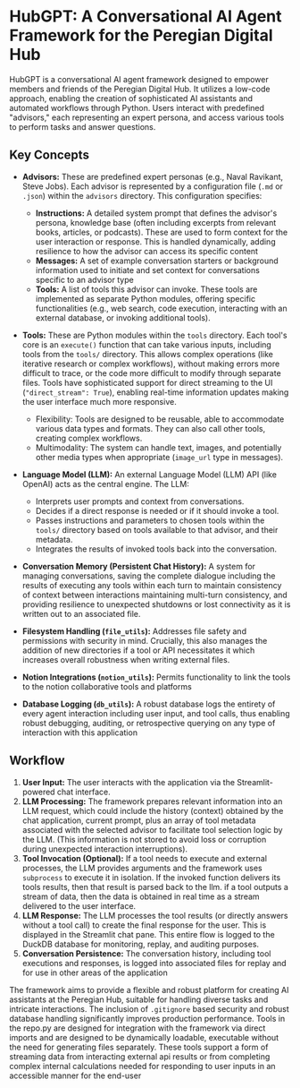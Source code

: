 # HubGPT: A Conversational AI Agent Framework for the Peregian Digital Hub

HubGPT is a conversational AI agent framework designed to empower members and friends of the Peregian Digital Hub.  It utilizes a low-code approach, enabling the creation of sophisticated AI assistants and automated workflows through Python. Users interact with predefined "advisors," each representing an expert persona, and access various tools to perform tasks and answer questions.

## Key Concepts

* **Advisors:**  These are predefined expert personas (e.g., Naval Ravikant, Steve Jobs). Each advisor is represented by a configuration file (`.md` or `.json`) within the `advisors` directory. This configuration specifies:
    * **Instructions:** A detailed system prompt that defines the advisor's persona, knowledge base (often including excerpts from relevant books, articles, or podcasts). These are used to form context for the user interaction or response. This is handled dynamically, adding resilience to how the advisor can access its specific content
    * **Messages:** A set of example conversation starters or background information used to initiate and set context for conversations specific to an advisor type
    * **Tools:** A list of tools this advisor can invoke. These tools are implemented as separate Python modules, offering specific functionalities (e.g., web search, code execution, interacting with an external database, or invoking additional tools).

* **Tools:** These are Python modules within the `tools` directory. Each tool's core is an `execute()` function that can take various inputs, including tools from the `tools/` directory. This allows complex operations (like iterative research or complex workflows), without making errors more difficult to trace, or the code more difficult to modify through separate files. Tools have sophisticated support for direct streaming to the UI (`"direct_stream": True`), enabling real-time information updates making the user interface much more responsive.
    * Flexibility: Tools are designed to be reusable, able to accommodate various data types and formats. They can also call other tools, creating complex workflows.
    * Multimodality: The system can handle text, images, and potentially other media types when appropriate (`image_url` type in messages).

* **Language Model (LLM):** An external Language Model (LLM) API (like OpenAI) acts as the central engine. The LLM:
    * Interprets user prompts and context from conversations.
    *  Decides if a direct response is needed or if it should invoke a tool.
    * Passes instructions and parameters to chosen tools within the `tools/` directory based on tools available to that advisor, and their metadata.
    * Integrates the results of invoked tools back into the conversation.

* **Conversation Memory (Persistent Chat History):** A system for managing conversations,  saving the complete dialogue including the results of executing any tools within each turn to maintain consistency of context between interactions maintaining multi-turn consistency, and providing resilience to unexpected shutdowns or lost connectivity as it is written out to an associated file.


* **Filesystem Handling (`file_utils`):** Addresses file safety and permissions with security in mind. Crucially, this also manages the addition of new directories if a tool or API necessitates it which increases overall robustness when writing external files.

* **Notion Integrations (`notion_utils`):** Permits functionality to link the tools to the notion collaborative tools and platforms

* **Database Logging (`db_utils`):** A robust database logs the entirety of every agent interaction including user input, and tool calls, thus enabling robust debugging, auditing, or retrospective querying on any type of interaction with this application


## Workflow

1. **User Input:** The user interacts with the application via the Streamlit-powered chat interface.
2. **LLM Processing:** The framework prepares relevant information into an LLM request, which could include the history (context) obtained by the chat application, current prompt, plus an array of tool metadata associated with the selected advisor to facilitate tool selection logic by the LLM. (This information is not stored to avoid loss or corruption during unexpected interaction interruptions).  
3. **Tool Invocation (Optional):** If a tool needs to execute and external processes, the LLM provides arguments and the framework uses `subprocess` to execute it in isolation. If the invoked function delivers its tools results, then that result is parsed back to the llm. if a tool outputs a stream of data, then the data is obtained in real time as a stream delivered to the user interface.
4. **LLM Response:** The LLM processes the tool results (or directly answers without a tool call) to create the final response for the user. This is displayed in the Streamlit chat pane. This entire flow is logged to the DuckDB database for monitoring, replay, and auditing purposes.
5. **Conversation Persistence:** The conversation history, including tool executions and responses, is logged into associated files for replay and for use in other areas of the application


The framework aims to provide a flexible and robust platform for creating AI assistants at the Peregian Hub, suitable for handling diverse tasks and intricate interactions.  The inclusion of `.gitignore` based security and robust database handling significantly improves production performance.  Tools in the repo.py are designed for integration with the framework via direct imports and are designed to be dynamically loadable, executable without the need for generating files separately.  These tools support a form of streaming data from interacting external api results or from completing complex internal calculations needed for responding to user inputs in an accessible manner for the end-user